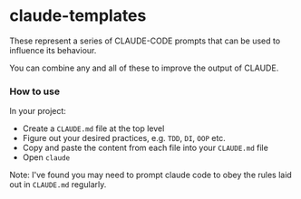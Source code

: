 # claude-templates

These represent a series of CLAUDE-CODE prompts that can be used to influence its behaviour.

You can combine any and all of these to improve the output of CLAUDE.

### How to use

In your project:
- Create a `CLAUDE.md` file at the top level
- Figure out your desired practices, e.g. `TDD`, `DI`, `OOP` etc.
- Copy and paste the content from each file into your `CLAUDE.md` file
- Open `claude`

Note: I've found you may need to prompt claude code to obey the rules laid out in `CLAUDE.md` regularly.